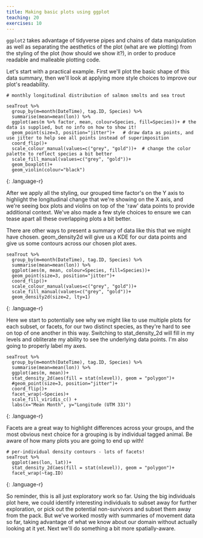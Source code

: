 ```yaml
---
title: Making basic plots using ggplot
teaching: 20
exercises: 10
---
```


`ggplot2` takes advantage of tidyverse pipes and chains of data manipulation as well as separating the aesthetics of the plot (what are we plotting) from the styling of the plot (how should we show it?), in order to produce readable and malleable plotting code.

Let's start with a practical example. First we'll plot the basic shape of this data summary, then we'll look at applying more style choices to improve our plot's readability.
~~~
# monthly longitudinal distribution of salmon smolts and sea trout

seaTrout %>%
  group_by(m=month(DateTime), tag.ID, Species) %>%
  summarise(mean=mean(lon)) %>%
  ggplot(aes(m %>% factor, mean, colour=Species, fill=Species))+ # the data is supplied, but no info on how to show it!
  geom_point(size=3, position="jitter")+   # draw data as points, and use jitter to help see all points instead of superimposition
  coord_flip()+       
  scale_colour_manual(values=c("grey", "gold"))+  # change the color palette to reflect species a bit better
  scale_fill_manual(values=c("grey", "gold"))+  
  geom_boxplot()+    
  geom_violin(colour="black")

~~~
{: .language-r}

After we apply all the styling, our grouped time factor's on the Y axis to highlight the longitudinal change that we're showing on the X axis, and we're seeing box plots and violins on top of the 'raw' data points to provide additional context. We've also made a few style choices to ensure we can tease apart all these overlapping plots a bit better.


There are other ways to present a summary of data like this that we might have chosen. geom_density2d will give us a KDE for our data points and give us some contours across our chosen plot axes.
~~~
seaTrout %>%
  group_by(m=month(DateTime), tag.ID, Species) %>%
  summarise(mean=mean(lon)) %>%
  ggplot(aes(m, mean, colour=Species, fill=Species))+
  geom_point(size=3, position="jitter")+
  coord_flip()+
  scale_colour_manual(values=c("grey", "gold"))+
  scale_fill_manual(values=c("grey", "gold"))+
  geom_density2d(size=2, lty=1)
~~~
{: .language-r}

Here we start to potentially see why we might like to use multiple plots for each subset, or facets, for our two distinct species, as they're hard to see on top of one another in this way. Switching to stat_density_2d will fill in my levels and obliterate my ability to see the underlying data points. I'm also going to properly label my axes.

~~~
seaTrout %>%
  group_by(m=month(DateTime), tag.ID, Species) %>%
  summarise(mean=mean(lon)) %>%
  ggplot(aes(m, mean))+
  stat_density_2d(aes(fill = stat(nlevel)), geom = "polygon")+
  #geom_point(size=3, position="jitter")+
  coord_flip()+
  facet_wrap(~Species)+
  scale_fill_viridis_c() +
  labs(x="Mean Month", y="Longitude (UTM 33)")
~~~
{: .language-r}

Facets are a great way to highlight differences across your groups, and the most obvious next choice for a grouping is by individual tagged animal. Be aware of how many plots you are going to end up with!
~~~
# per-individual density contours - lots of facets!
seaTrout %>%
  ggplot(aes(lon, lat))+
  stat_density_2d(aes(fill = stat(nlevel)), geom = "polygon")+
  facet_wrap(~tag.ID)
~~~
{: .language-r}

So reminder, this is all just exploratory work so far. Using the big individuals plot here, we could identify interesting individuals to subset away for further exploration, or pick out the potential non-survivors and subset them away from the pack. But we've worked mostly with summaries of movement data so far, taking advantage of what we know about our domain without actually looking at it yet. Next we'll do something a bit more spatially-aware.
